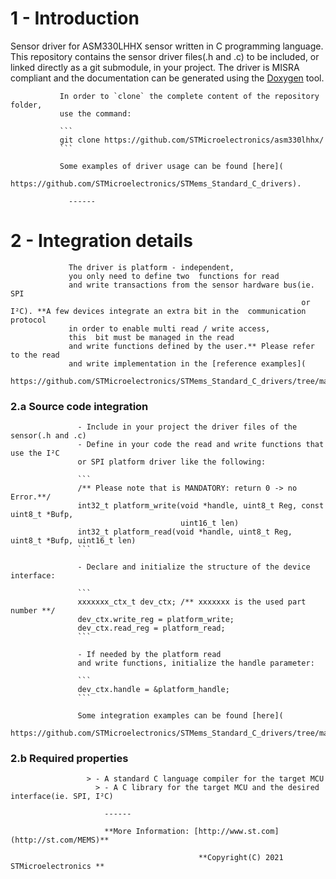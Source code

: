 # 1 - Introduction

Sensor driver for ASM330LHHX sensor written in C programming language. This
repository contains the sensor driver files(.h and .c) to be included,
             or linked directly as a git submodule,
             in your project. The driver is MISRA compliant
             and the documentation can be generated using the [Doxygen](
               http://www.doxygen.org/) tool.

               In order to `clone` the complete content of the repository folder,
               use the command:

               ```
               git clone https://github.com/STMicroelectronics/asm330lhhx/
               ```

               Some examples of driver usage can be found [here](
                 https://github.com/STMicroelectronics/STMems_Standard_C_drivers).

                 ------



# 2 - Integration details

                 The driver is platform - independent,
                 you only need to define two  functions for read
                 and write transactions from the sensor hardware bus(ie. SPI
                                                                     or I²C). **A few devices integrate an extra bit in the  communication protocol
                 in order to enable multi read / write access,
                 this  bit must be managed in the read
                 and write functions defined by the user.** Please refer to the read
                 and write implementation in the [reference examples](
                   https://github.com/STMicroelectronics/STMems_Standard_C_drivers/tree/master/asm330lhhx_STdC/examples).



### 2.a Source code integration

                   - Include in your project the driver files of the sensor(.h and .c)
                   - Define in your code the read and write functions that use the I²C
                   or SPI platform driver like the following:

                   ```
                   /** Please note that is MANDATORY: return 0 -> no Error.**/
                   int32_t platform_write(void *handle, uint8_t Reg, const uint8_t *Bufp,
                                          uint16_t len)
                   int32_t platform_read(void *handle, uint8_t Reg, uint8_t *Bufp, uint16_t len)
                   ```

                   - Declare and initialize the structure of the device interface:

                   ```
                   xxxxxxx_ctx_t dev_ctx; /** xxxxxxx is the used part number **/
                   dev_ctx.write_reg = platform_write;
                   dev_ctx.read_reg = platform_read;
                   ```

                   - If needed by the platform read
                   and write functions, initialize the handle parameter:

                   ```
                   dev_ctx.handle = &platform_handle;
                   ```

                   Some integration examples can be found [here](
                     https://github.com/STMicroelectronics/STMems_Standard_C_drivers/tree/master/asm330lhhx_STdC/examples).

### 2.b Required properties

                     > - A standard C language compiler for the target MCU
                       > - A C library for the target MCU and the desired interface(ie. SPI, I²C)

                         ------

                         **More Information: [http://www.st.com](http://st.com/MEMS)**

                                              **Copyright(C) 2021 STMicroelectronics **
